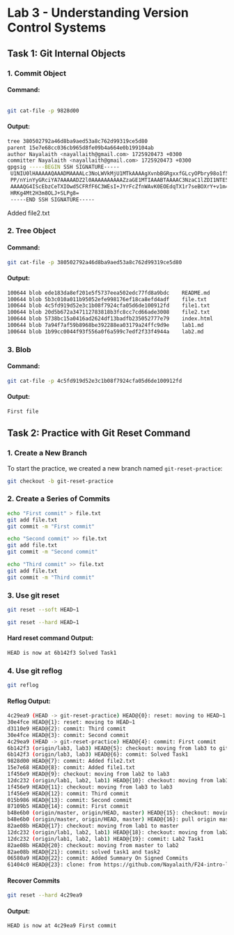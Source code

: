 # Lab 3 - Understanding Version Control Systems

## Task 1: Git Internal Objects


### 1. Commit Object

#### Command:
```bash

git cat-file -p 9828d00

```

#### Output:
```bash
tree 380502792a46d8ba9aed53a8c762d99319ce5d80
parent 15e7e68cc036cb965d8fe09b4a664e0b199104ab
author Nayalaith <nayallaith@gmail.com> 1725920473 +0300
committer Nayalaith <nayallaith@gmail.com> 1725920473 +0300
gpgsig -----BEGIN SSH SIGNATURE-----
 U1NIU0lHAAAAAQAAADMAAAALc3NoLWVkMjU1MTkAAAAgXvnbBGRgxxfGLcyOPbry98o1f5
 PP/nYinYyGRciYA7AAAAADZ2l0AAAAAAAAAAZzaGE1MTIAAABTAAAAC3NzaC1lZDI1NTE5
 AAAAQG4IScEbzCeTXIOwd5CFRfF6C3WEsI+JYrFcZfnWAvK0EOEdqTX1r7seBOXrY+v1m4
 HRKg4Mt2H3m8OLJ+SLPg8=
 -----END SSH SIGNATURE-----
```
Added file2.txt

### 2. Tree Object
#### Command:
```bash
git cat-file -p 380502792a46d8ba9aed53a8c762d99319ce5d80
```

#### Output:
```bash
100644 blob ede183da8ef201e5f5737eea502edc77fd8a9bdc	README.md
100644 blob 5b3c010a011b95052efe998176ef18ca8efd4adf	file.txt
100644 blob 4c5fd919d52e3c1b08f7924cfa05d6de100912fd	file1.txt
100644 blob 20d5b672a347112783818b3fc8cc7cd66ade3008	file2.txt
100644 blob 5738bc15a0416ad2624df13badfb235052777e79	index.html
100644 blob 7a94f7af59b8968be392288ea03179a24ffc9d9e	lab1.md
100644 blob 1b99cc0044f93f556a0f6a599c7edf2f33f4944a	lab2.md
```
### 3. Blob

#### Command:
```bash
git cat-file -p 4c5fd919d52e3c1b08f7924cfa05d6de100912fd
```

#### Output:
```bash
First file
```


## Task 2: Practice with Git Reset Command

### 1. Create a New Branch

To start the practice, we created a new branch named `git-reset-practice`:

```bash
git checkout -b git-reset-practice
```
### 2. Create a Series of Commits

```bash
echo "First commit" > file.txt
git add file.txt
git commit -m "First commit"

echo "Second commit" >> file.txt
git add file.txt
git commit -m "Second commit"

echo "Third commit" >> file.txt
git add file.txt
git commit -m "Third commit"
```

### 3. Use git reset

```bash
git reset --soft HEAD~1
```

```bash
git reset --hard HEAD~1
```

#### Hard reset command Output:
```bash
HEAD is now at 6b142f3 Solved Task1
```

### 4. Use git reflog
```bash
git reflog

```
#### Reflog Output:

```bash
4c29ea9 (HEAD -> git-reset-practice) HEAD@{0}: reset: moving to HEAD~1
30e4fce HEAD@{1}: reset: moving to HEAD~1
d3110e9 HEAD@{2}: commit: Third commit
30e4fce HEAD@{3}: commit: Second commit
4c29ea9 (HEAD -> git-reset-practice) HEAD@{4}: commit: First commit
6b142f3 (origin/lab3, lab3) HEAD@{5}: checkout: moving from lab3 to git-reset-practice
6b142f3 (origin/lab3, lab3) HEAD@{6}: commit: Solved Task1
9828d00 HEAD@{7}: commit: Added file2.txt
15e7e68 HEAD@{8}: commit: Added file1.txt
1f456e9 HEAD@{9}: checkout: moving from lab2 to lab3
12dc232 (origin/lab1, lab2, lab1) HEAD@{10}: checkout: moving from lab3 to lab2
1f456e9 HEAD@{11}: checkout: moving from lab3 to lab3
1f456e9 HEAD@{12}: commit: Third commit
015b986 HEAD@{13}: commit: Second commit
87109b5 HEAD@{14}: commit: First commit
b48e6b0 (origin/master, origin/HEAD, master) HEAD@{15}: checkout: moving from master to lab3
b48e6b0 (origin/master, origin/HEAD, master) HEAD@{16}: pull origin master: Fast-forward
82ae08b HEAD@{17}: checkout: moving from lab1 to master
12dc232 (origin/lab1, lab2, lab1) HEAD@{18}: checkout: moving from lab2 to lab1
12dc232 (origin/lab1, lab2, lab1) HEAD@{19}: commit: Lab2 Task1
82ae08b HEAD@{20}: checkout: moving from master to lab2
82ae08b HEAD@{21}: commit: solved task1 and task2
06580a9 HEAD@{22}: commit: Added Summary On Signed Commits
61404c0 HEAD@{23}: clone: from https://github.com/Nayalaith/F24-intro-labs.git
```
#### Recover Commits
```bash
git reset --hard 4c29ea9
```
#### Output:
```bash
HEAD is now at 4c29ea9 First commit
```
